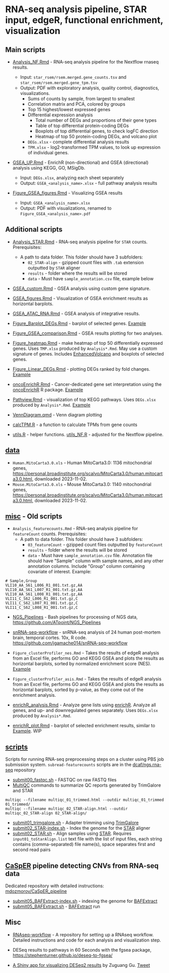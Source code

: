 # RNA-seq analysis pipeline, STAR input, edgeR, functional enrichment, visualization

## Main scripts

- [Analysis_NF.Rmd](Analysis_NF.Rmd) - RNA-seq analysis pipeline for the Nextflow rnaseq results.
  - Input: `star_rsem/rsem.merged.gene_counts.tsv` and `star_rsem/rsem.merged.gene_tpm.tsv`
  - Output: PDF with exploratory analysis, quality control, diagnostics, visualizations.
    - Sums of counts by sample, from largest to smallest
    - Correlation matrix and PCA, colored by groups
    - Top 15 highest/lowest expressed genes
    - Differential expression analysis
      - Total number of DEGs and proportions of their gene types
      - Table of top differential protein-coding DEGs
      - Boxplots of top differential genes, to check logFC direction
      - Heatmap of top 50 protein-coding DEGs, and volcano plot
    - `DEGs.xlsx` - complete differential analysis results
    - `TPM.xlsx` - log2-transformed TPM values, to look up expression of individual genes.

- [GSEA_UP.Rmd](GSEA_UP.Rmd) - EnrichR (non-directional) and GSEA (directional) analysis using KEGG, GO, MSigDb.
  - Input: `DEGs.xlsx`, analyzing each sheet separately
  - Output: `GSEA_<analysis_name>.xlsx` - full pathway analysis results

- [Figure_GSEA_figures.Rmd](Figure_GSEA_figures.Rmd) - Visualizing GSEA results
  - Input: `GSEA_<analysis_name>.xlsx`
  - Output: PDF with visualizations, renamed to `Figure_GSEA_<analysis_name>.pdf`

## Additional scripts

- [Analysis_STAR.Rmd](Analysis_STAR.Rmd) - RNA-seq analysis pipeline for `STAR` counts. Prerequisites:
    - A path to data folder. This folder should have 3 subfolders:
        - `02_STAR-align` - gzipped count files with `.tab` extension outputted by `STAR` aligner
        - `results` - folder where the results will be stored
        - `data` - Must have `sample_annotation.csv` file, example below

- [GSEA_custom.Rmd](GSEA_custom.Rmd) - GSEA analysis using custom gene signature.

- [GSEA_figures.Rmd](GSEA_figures.Rmd) - Visualization of GSEA enrichment results as horizontal barplots.

- [GSEA_ATAC_RNA.Rmd](GSEA_ATAC_RNA.Rmd) - GSEA analysis of integrative results.

- [Figure_Barplot_DEGs.Rmd](Figure_Barplot_DEGs.Rmd) - barplot of selected genes. [Example](examples/Figure_Barplot_DEGs.pdf)

- [Figure_GSEA_comparison.Rmd](Figure_GSEA_comparison.Rmd) - GSEA results plotting for two analyses.

- [Figure_heatmap.Rmd](Figure_heatmap.Rmd) - make heatmap of top 50 differentially expressed genes. Uses `TMP.xlsx` produced by `Analysis*.Rmd`. May use a custom signature of genes. Includes [EnhancedVolcano](https://bioconductor.org/packages/EnhancedVolcano/) and boxplots of selected genes.

- [Figure_Linear_DEGs.Rmd](Figure_Linear_DEGs.Rmd) - plotting DEGs ranked by fold changes. [Example](examples/Figure_Linear_DEGs.pdf)

- [oncoEnrichR.Rmd](oncoEnrichR.Rmd) - Cancer-dedicated gene set interpretation using the [oncoEnrichR](https://github.com/sigven/oncoEnrichR) R package. [Example](examples/oncoEnrichR.pdf)

- [Pathview.Rmd](Pathview.Rmd) - visualization of top KEGG pathways. Uses `DEGs.xlsx` produced by `Analysis*.Rmd`. [Example](examples/pathview_example.pdf)

- [VennDiagram.qmd](VennDiagram.qmd) - Venn diagram plotting

- [calcTPM.R](calcTPM.R) - a function to calculate TPMs from gene counts

- [utils.R](utils.R) - helper functions. [utils_NF.R](utils_NF.R) - adjusted for the Nextflow pipeline.

## [data](data)

- `Human.MitoCarta3.0.xls` - Human MitoCarta3.0: 1136 mitochondrial genes, https://personal.broadinstitute.org/scalvo/MitoCarta3.0/human.mitocarta3.0.html, downloaded 2023-11-02.
- `Mouse.MitoCarta3.0.xls` - Mouse MitoCarta3.0: 1140 mitochondrial genes, https://personal.broadinstitute.org/scalvo/MitoCarta3.0/human.mitocarta3.0.html, downloaded 2023-11-02.

## [misc](misc) - Old scripts

- `Analysis_featurecounts.Rmd` - RNA-seq analysis pipeline for `featureCount` counts. Prerequisites:
    - A path to data folder. This folder should have 3 subfolders:
        - `03_featureCount` - gzipped count files outputted by `featureCount`
        - `results` - folder where the results will be stored
        - `data` - Must have `sample_annotation.csv` file. Annotation file should have "Sample" column with sample names, and any other annotation columns. Include "Group" column containing covariate of interest. Example:
```
# Sample,Group
VLI10_AA_S61_L006_R1_001.txt.gz,AA
VLI10_AA_S61_L007_R1_001.txt.gz,AA
VLI10_AA_S61_L008_R1_001.txt.gz,AA
VLI11_C_S62_L006_R1_001.txt.gz,C
VLI11_C_S62_L007_R1_001.txt.gz,C
VLI11_C_S62_L008_R1_001.txt.gz,C
```

- [NGS_Pipelines](misc/NGS_Pipelines) - Bash pipelines for processing of NGS data, https://github.com/ATpoint/NGS_Pipelines

- [snRNA-seq-workflow](misc/snRNA-seq-workflow) - snRNA-seq analysis of 24 human post-mortem brain, temporal cortes. 10x, R code.  https://github.com/jgamache014/snRNA-seq-workflow

- `Figure_clusterProfiler_nes.Rmd` - Takes the results of edgeR analysis from an Excel file, performs GO and KEGG GSEA and plots the results as horizontal barplots, sorted by normalized enrichment score (NES). [Example](examples/Figure_clusterProfiler.pdf)

- `Figure_clusterProfiler_asis.Rmd` - Takes the results of edgeR analysis from an Excel file, performs GO and KEGG GSEA and plots the results as horizontal barplots, sorted by p-value, as they come out of the enrichment analysis.

- [enrichR_analysis.Rmd](enrichR_analysis.Rmd) - Analyze gene lists using [enrichR](https://cran.r-project.org/package=enrichR). Analyze all genes, and up- and downregulated genes separately. Uses `DEGs.xlsx` produced by `Analysis*.Rmd`.

- [enrichR_plot.Rmd](enrichR_plot.Rmd) - barplot of selected enrichment results, similar to [Example](examples/Figure_clusterProfiler.pdf). WIP

## [scripts](scripts)

Scripts for running RNA-seq preprocessing steps on a cluster using PBS job submission system. `subread-featurecounts` scripts are in the [dcaf/ngs.rna-seq](https://github.com/mdozmorov/dcaf/tree/master/ngs.rna-seq) repository

- [submit00_fastqc.sh](scripts/submit00_fastqc.sh) - FASTQC on raw FASTQ files
- [MultiQC](https://multiqc.info/) commands to summarize QC reports generated by TrimGalore and STAR
```
multiqc --filename multiqc_01_trimmed.html --outdir multiqc_01_trimmed 01_trimmed/
multiqc --filename multiqc_02_STAR-align.html --outdir multiqc_02_STAR-align 02_STAR-align/
```
- [submit01_trimgalore.sh](scripts/submit01_trimgalore.sh) - Adapter trimming using [TrimGalore](https://github.com/FelixKrueger/TrimGalore)
- [submit02_STAR-index.sh](scripts/submit02_STAR-index.sh) - Index the genome for the [STAR](https://github.com/alexdobin/STAR) aligner
- [submit02_STAR.sh](scripts/submit02_STAR.sh) - Align samples using [STAR](https://github.com/alexdobin/STAR). Requires `input01_toStarAlign.list` text file with the list of input files, each string contains (comma-separated) file name(s), space separates first and second read pairs

## [CaSpER](https://github.com/akdess/CaSpER) pipeline detecting CNVs from RNA-seq data

Dedicated repository with detailed instructions: [mdozmorov/CaSpER_pipeline](https://github.com/mdozmorov/CaSpER_pipeline)

- [submit05_BAFExtract-index.sh](scripts/submit05_BAFExtract-index.sh) - indexing the genome for [BAFExtract](https://github.com/akdess/BAFExtract) 
- [submit05_BAFExtract.sh](scripts/submit05_BAFExtract.sh) - [BAFExtract](https://github.com/akdess/BAFExtract) run

## Misc

- [RNAseq-workflow](https://github.com/twbattaglia/RNAseq-workflow) - A repository for setting up a RNAseq workflow. Detailed instructions and code for each analysis and visualization step.

- DESeq results to pathways in 60 Seconds with the fgsea package, https://stephenturner.github.io/deseq-to-fgsea/

- [A Shiny app for visualizing DESeq2 results](https://jokergoo.github.io/InteractiveComplexHeatmap/articles/deseq2_app.html) by Zuguang Gu. [Tweet](https://twitter.com/jokergoo_gu/status/1373013068821725189?s=20)
